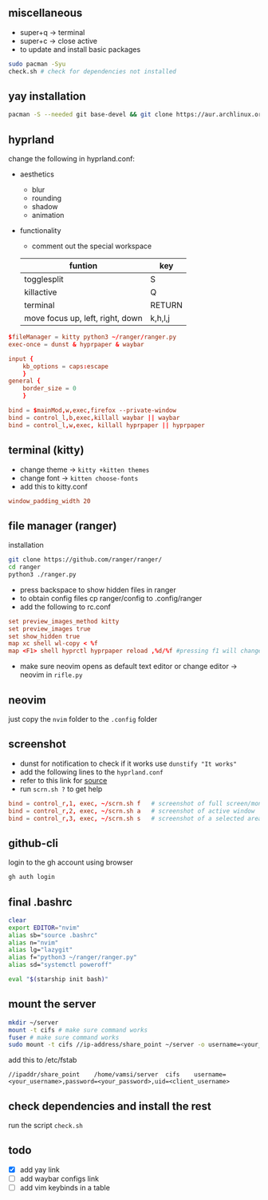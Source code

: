 ## miscellaneous
* super+q -> terminal
* super+c -> close active
* to update and install basic packages
```bash
sudo pacman -Syu 
check.sh # check for dependencies not installed
```
## yay installation
```bash
pacman -S --needed git base-devel && git clone https://aur.archlinux.org/yay.git && cd yay && makepkg -si # builds with makepkg
```
## hyprland
change the following in hyprland.conf:
* aesthetics
    * blur
    * rounding
    * shadow
    * animation
* functionality
    * comment out the special workspace

    |funtion|key|
    |---|---|
    |togglesplit|S|
    |killactive|Q|
    |terminal|RETURN|
    |move focus up, left, right, down|k,h,l,j|
```conf
$fileManager = kitty python3 ~/ranger/ranger.py
exec-once = dunst & hyprpaper & waybar

input {
	kb_options = caps:escape
	}
general {
    border_size = 0
    }

bind = $mainMod,w,exec,firefox --private-window 
bind = control_l,b,exec,killall waybar || waybar
bind = control_l,w,exec, killall hyprpaper || hyprpaper
```
## terminal (kitty)
* change theme -> `kitty +kitten themes`	
* change font -> `kitten choose-fonts`
* add this to kitty.conf
```conf
window_padding_width 20
```
## file manager (ranger)
installation
```bash
git clone https://github.com/ranger/ranger/
cd ranger
python3 ./ranger.py
```
* press backspace to show hidden files in ranger
* to obtain config files cp ranger/config to .config/ranger
* add the following to rc.conf
```conf
set preview_images_method kitty
set preview_images true
set show_hidden true
map xc shell wl-copy < %f
map <F1> shell hyprctl hyprpaper reload ,%d/%f #pressing f1 will change the wallpaper
```
* make sure neovim opens as default text editor or change editor -> neovim in `rifle.py`
## neovim
just copy the `nvim` folder to the `.config` folder
## screenshot
* dunst for notification to check if it works use `dunstify "It works"`
* add the following lines to the `hyprland.conf`
* refer to this link for [source](https://github.com/equk/dotfiles)
* run `scrn.sh ?` to get help
```conf
bind = control_r,1, exec, ~/scrn.sh f   # screenshot of full screen/monitor
bind = control_r,2, exec, ~/scrn.sh a   # screenshot of active window
bind = control_r,3, exec, ~/scrn.sh s   # screenshot of a selected area
```
## github-cli
login to the gh account using browser
```bash
gh auth login
```
## final .bashrc
```bash
clear
export EDITOR="nvim"
alias sb="source .bashrc"
alias n="nvim"
alias lg="lazygit"
alias f="python3 ~/ranger/ranger.py"
alias sd="systemctl poweroff"

eval "$(starship init bash)"
```
## mount the server
```bash
mkdir ~/server
mount -t cifs # make sure command works
fuser # make sure command works
sudo mount -t cifs //ip-address/share_point ~/server -o username=<your_username>,password=<your_password>,uid=<client_username>

```
add this to /etc/fstab
```
//ipaddr/share_point	/home/vamsi/server	cifs	username=<your_username>,password=<your_password>,uid=<client_username>
```
## check dependencies and install the rest
run the script `check.sh`
## todo
- [x] add yay link
- [ ] add waybar configs link
- [ ] add vim keybinds in a table
